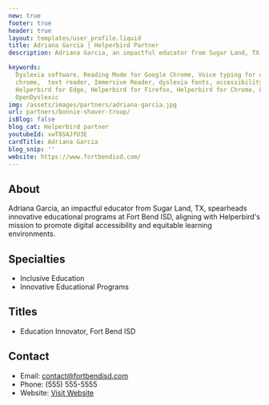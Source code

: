 ```yaml
---
new: true
footer: true
header: true
layout: templates/user_profile.liquid
title: Adriana Garcia | Helperbird Partner
description: Adriana Garcia, an impactful educator from Sugar Land, TX, spearheads innovative educational programs at Fort Bend ISD, aligning with Helperbird's mission to promote digital accessibility and equitable learning environments.

keywords:
  Dyslexia software, Reading Mode for Google Chrome, Voice typing for chrome, Text to speech for
  chrome,  text reader, Immersive Reader, dyslexia fonts, accessibility software, dyslexia software,
  Helperbird for Edge, Helperbird for Firefox, Helperbird for Chrome, Opendyslexic for Chrome,
  OpenDyslexic
img: /assets/images/partners/adriana-garcia.jpg
url: partners/bonnie-shaver-troup/
isBlog: false
blog_cat: Helperbird partner
youtubeId: vwT8SAJfU3E
cardTitle: Adriana Garcia
blog_snip: ''
website: https://www.fortbendisd.com/
---
```



## About
Adriana Garcia, an impactful educator from Sugar Land, TX, spearheads innovative educational programs at Fort Bend ISD, aligning with Helperbird's mission to promote digital accessibility and equitable learning environments.

## Specialties
- Inclusive Education
- Innovative Educational Programs

## Titles
- Education Innovator, Fort Bend ISD

## Contact
- Email: contact@fortbendisd.com
- Phone: (555) 555-5555
- Website:  [Visit Website](https://www.fortbendisd.com/)